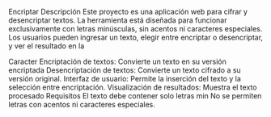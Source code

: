 Encriptar
Descripción
Este proyecto es una aplicación web para cifrar y desencriptar textos. La herramienta está diseñada para funcionar exclusivamente con letras minúsculas, sin acentos ni caracteres especiales. Los usuarios pueden ingresar un texto, elegir entre encriptar o desencriptar, y ver el resultado en la

Caracter
Encriptación de textos: Convierte un texto en su versión encriptada
Desencriptación de textos: Convierte un texto cifrado a su versión original.
Interfaz de usuario: Permite la inserción del texto y la selección entre encriptación.
Visualización de resultados: Muestra el texto procesado
Requisitos
El texto debe contener solo letras min
No se permiten letras con acentos ni caracteres especiales.
